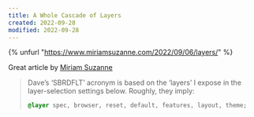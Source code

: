```yaml
---
title: A Whole Cascade of Layers
created: 2022-09-28
modified: 2022-09-28
---
```


{% unfurl "https://www.miriamsuzanne.com/2022/09/06/layers/" %}

Great article by [Miriam Suzanne](https://front-end.social/@mia)

> Dave’s ‘SBRDFLT’ acronym is based on the ‘layers’ I expose in the layer-selection settings below. Roughly, they imply:
> ```css
> @layer spec, browser, reset, default, features, layout, theme;
> ```